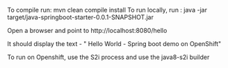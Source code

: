 To compile run: mvn clean compile install
To run locally, run : java -jar target/java-springboot-starter-0.0.1-SNAPSHOT.jar

Open a browser and point to http://localhost:8080/hello

It should display the text - " Hello World - Spring boot demo on OpenShift"

To run on Openshift, use the S2i process and use the java8-s2i builder
